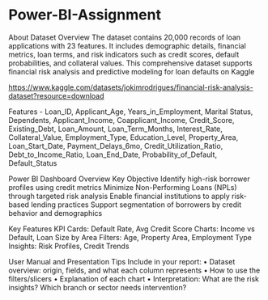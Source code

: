 # Power-BI-Assignment
About Dataset
Overview
The dataset contains 20,000 records of loan applications with 23 features. It includes demographic details, financial metrics, loan terms, and risk indicators such as credit scores, default probabilities, and collateral values. This comprehensive dataset supports financial risk analysis and predictive modeling for loan defaults on Kaggle

https://www.kaggle.com/datasets/jokimrodrigues/financial-risk-analysis-dataset?resource=download

Features - Loan_ID, Applicant_Age, Years_in_Employment, Marital Status, Dependents, Applicant_Income, Coapplicant_Income, Credit_Score, Existing_Debt, Loan_Amount, Loan_Term_Months, Interest_Rate, Collateral_Value, Employment_Type, Education_Level, Property_Area, Loan_Start_Date, Payment_Delays_6mo, Credit_Utilization_Ratio, Debt_to_Income_Ratio, Loan_End_Date, Probability_of_Default, Default_Status


Power BI Dashboard Overview
Key Objective
Identify high-risk borrower profiles using credit metrics
Minimize Non-Performing Loans (NPLs) through targeted risk analysis
Enable financial institutions to apply risk-based lending practices
Support segmentation of borrowers by credit behavior and demographics

Key Features
KPI Cards: Default Rate, Avg Credit Score
Charts: Income vs Default, Loan Size by Area
Filters: Age, Property Area, Employment Type
Insights: Risk Profiles, Credit Trends


User Manual and Presentation Tips
Include in your report:
•	Dataset overview: origin, fields, and what each column represents
•	How to use the filters/slicers
•	Explanation of each chart
•	Interpretation: What are the risk insights? Which branch or sector needs intervention?


